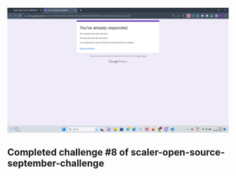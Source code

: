 ![Completed the google form](gform.png)
## Completed challenge #8 of scaler-open-source-september-challenge